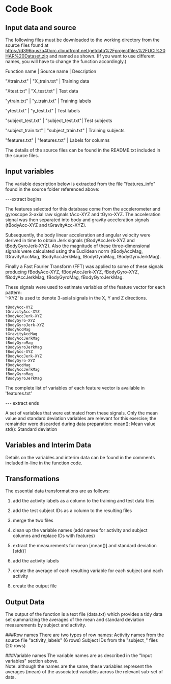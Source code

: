 # Code Book
## Input data and source
The following files must be downloaded to the working directory from the source files found at 
https://d396qusza40orc.cloudfront.net/getdata%2Fprojectfiles%2FUCI%20HAR%20Dataset.zip and 
named as shown.  (If you want to use different names, you will have to change the function accordingly.)

Function name | Source name | Description

"Xtrain.txt" | "X_train.txt" | Training data

"Xtest.txt"	  | "X_test.txt" | Test data

"ytrain.txt"	  | "y_train.txt"  | Training labels

"ytest.txt"	  | "y_test.txt"  | Test labels

"subject_test.txt"  | "subject_test.txt"| Test subjects

"subject_train.txt"  | "subject_train.txt"  | Training subjects

"features.txt"  | "features.txt" | Labels for columns

The details of the source files can be found in the README.txt included in the source files.

## Input variables 

The variable description below is extracted from the file "features_info" found in the source folder referenced above:

---extract begins

The features selected for this database come from the accelerometer and gyroscope 3-axial raw signals tAcc-XYZ
and tGyro-XYZ. The acceleration signal was then separated into body and gravity acceleration 
signals (tBodyAcc-XYZ and tGravityAcc-XYZ). 

Subsequently, the body linear acceleration and angular velocity were derived in time to obtain Jerk signals 
(tBodyAccJerk-XYZ and tBodyGyroJerk-XYZ). Also the magnitude of these three-dimensional signals were calculated 
using the Euclidean norm (tBodyAccMag, tGravityAccMag, tBodyAccJerkMag, tBodyGyroMag, tBodyGyroJerkMag). 

Finally a Fast Fourier Transform (FFT) was applied to some of these signals producing fBodyAcc-XYZ, fBodyAccJerk-XYZ,
fBodyGyro-XYZ, fBodyAccJerkMag, fBodyGyroMag, fBodyGyroJerkMag. 

These signals were used to estimate variables of the feature vector for each pattern:  
'-XYZ' is used to denote 3-axial signals in the X, Y and Z directions.

	tBodyAcc-XYZ
	tGravityAcc-XYZ
	tBodyAccJerk-XYZ
	tBodyGyro-XYZ
	tBodyGyroJerk-XYZ
	tBodyAccMag
	tGravityAccMag
	tBodyAccJerkMag
	tBodyGyroMag
	tBodyGyroJerkMag
	fBodyAcc-XYZ
	fBodyAccJerk-XYZ
	fBodyGyro-XYZ
	fBodyAccMag
	fBodyAccJerkMag
	fBodyGyroMag
	fBodyGyroJerkMag

The complete list of variables of each feature vector is available in 'features.txt'

--- extract ends

A set of variables that were estimated from these signals. Only the mean value and standard 
deviation variables are relevant for this exercise; the remainder were discarded during 
data preparation: 
	mean(): Mean value
	std(): Standard deviation

## Variables and Interim Data
Details on the variables and interim data can be found in the comments included in-line in the function code.

## Transformations
The essential data transformations are as follows:

1) add the activity labels as a column to the training and test data files

2) add the test subject IDs as a column to the resulting files

3) merge the two files

4) clean up the variable names (add names for activity and subject columns and replace IDs with features)

5) extract the measurements for mean [mean()] and standard deviation [std()]

6) add the activity labels

7) create the average of each resulting variable for each subject and each activity

8) create the output file

## Output Data
The output of the function is a text file (data.txt) which provides a tidy data set summarizing the averages of the 
mean and standard deviation measurements by subject and activity. 

###Row names
There are two types of row names:
	Activity names from the source file "activity_labels" (6 rows)
	Subject IDs from the "subject_" files (20 rows) 

###Variable names
The variable names are as described in the "Input variables" section above.  
Note: although the names are the same, these variables represent the averages (mean) of the associated 
variables across the relevant sub-set of data. 


	





	


